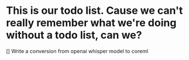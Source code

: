 # This is our todo list. Cause we can't really remember what we're doing without a todo list, can we?


[] Write a conversion from openai whisper model to coreml
